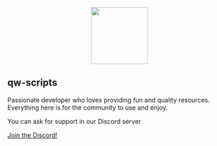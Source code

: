 <p align="center">
  <img width="128" height="128" src="https://cdn.discordapp.com/attachments/1038522361789546577/1038555802040029244/Untitled-1.png">
</p>

## qw-scripts
Passionate developer who loves providing fun and quality resources. Everything here is for the community to use and enjoy.

You can ask for support in our Discord server

<a href="https://dsc.gg/qw-scripts">Join the Discord!</a>
